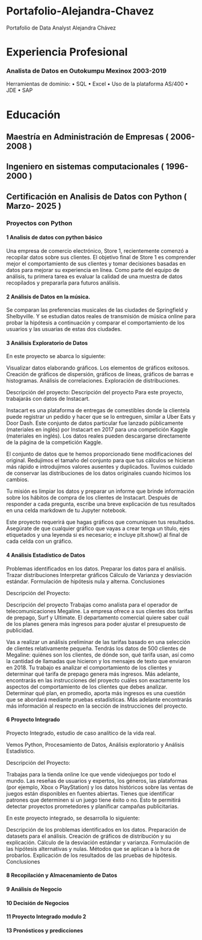 # Portafolio-Alejandra-Chavez
Portafolio de Data Analyst Alejandra Chávez

# Experiencia Profesional
### Analista de Datos en Outokumpu Mexinox 2003-2019
Herramientas de dominio: 
• SQL
• Excel
• Uso de la plataforma AS/400
• JDE
• SAP

# Educación
## Maestría en Administración de Empresas         ( 2006-2008   )
## Ingeniero en sistemas computacionales          ( 1996-2000   )

## Certificación en Analisis de Datos con Python  ( Marzo- 2025 )

### Proyectos con Python
#### 1 Analisis de datos con python básico
Una empresa de comercio electrónico, Store 1, recientemente comenzó a recopilar datos sobre sus clientes. El objetivo final de Store 1 es comprender mejor el comportamiento de sus clientes y tomar decisiones basadas en datos para mejorar su experiencia en línea.
Como parte del equipo de análisis, tu primera tarea es evaluar la calidad de una muestra de datos recopilados y prepararla para futuros análisis.

#### 2 Análisis de Datos en la música.
Se comparan las preferencias musicales de las ciudades de Springfield y Shelbyville. Y se estudian  datos reales de transmisión de música online para probar la hipótesis a continuación y comparar el comportamiento de los usuarios y las usuarias de estas dos ciudades.

#### 3 Análisis Exploratorio de Datos
En este proyecto se abarca lo siguiente:

Visualizar datos elaborando gráficos.
Los elementos de gráficos exitosos.
Creación de gráficos de dispersión, gráficos de líneas, gráficos de barras e histogramas. 
Análisis de correlaciones.
Exploración de distribuciones.


Descripción del proyecto:
Descripción del proyecto
Para este proyecto, trabajarás con datos de Instacart.

Instacart es una plataforma de entregas de comestibles donde la clientela puede registrar un pedido y hacer que se lo entreguen, similar a Uber Eats y Door Dash. Este conjunto de datos particular fue lanzado públicamente (materiales en inglés) por Instacart en 2017 para una competición Kaggle (materiales en inglés). Los datos reales pueden descargarse directamente de la página de la competición Kaggle.

El conjunto de datos que te hemos proporcionado tiene modificaciones del original. Redujimos el tamaño del conjunto para que tus cálculos se hicieran más rápido e introdujimos valores ausentes y duplicados. Tuvimos cuidado de conservar las distribuciones de los datos originales cuando hicimos los cambios.

Tu misión es limpiar los datos y preparar un informe que brinde información sobre los hábitos de compra de los clientes de Instacart. Después de responder a cada pregunta, escribe una breve explicación de tus resultados en una celda markdown de tu Jupyter notebook.

Este proyecto requerirá que hagas gráficos que comuniquen tus resultados. Asegúrate de que cualquier gráfico que vayas a crear tenga un título, ejes etiquetados y una leyenda si es necesario; e incluye plt.show() al final de cada celda con un gráfico.

#### 4 Análisis Estadístico de Datos
Problemas identificados en los datos.
Preparar los datos para el análisis.
Trazar distribuciones
Interpretar gráficos
Cálculo de Varianza y desviación estándar.
Formulación de hipótesis nula y alterna.
Conclusiones


Descripción del Proyecto:

Descripción del proyecto
Trabajas como analista para el operador de telecomunicaciones Megaline. La empresa ofrece a sus clientes dos tarifas de prepago, Surf y Ultimate. El departamento comercial quiere saber cuál de los planes genera más ingresos para poder ajustar el presupuesto de publicidad.

Vas a realizar un análisis preliminar de las tarifas basado en una selección de clientes relativamente pequeña. Tendrás los datos de 500 clientes de Megaline: quiénes son los clientes, de dónde son, qué tarifa usan, así como la cantidad de llamadas que hicieron y los mensajes de texto que enviaron en 2018. Tu trabajo es analizar el comportamiento de los clientes y determinar qué tarifa de prepago genera más ingresos. Más adelante, encontrarás en las instrucciones del proyecto cuáles son exactamente los aspectos del comportamiento de los clientes que debes analizar. Determinar qué plan, en promedio, aporta más ingresos es una cuestión que se abordará mediante pruebas estadísticas. Más adelante encontrarás más información al respecto en la sección de instrucciones del proyecto.

#### 6 Proyecto Integrado
Proyecto Integrado, estudio de caso analítico de la vida real.

Vemos Python, Procesamiento de Datos, Análisis exploratorio y Análisis Estadístico.

Descripción del Proyecto:

Trabajas para la tienda online Ice que vende videojuegos por todo el mundo. Las reseñas de usuarios y expertos, los géneros, las plataformas (por ejemplo, Xbox o PlayStation) y los datos históricos sobre las ventas de juegos están disponibles en fuentes abiertas. Tienes que identificar patrones que determinen si un juego tiene éxito o no. Esto te permitirá detectar proyectos prometedores y planificar campañas publicitarias.

En este proyecto integrado, se desarrolla lo siguiente:

Descripción de los problemas identificados en los datos.
Preparación de datasets para el análisis.
Creación de gráficos de distribución y su explicación.
Cálculo de la desviación estándar y varianza.
Formulación de las hipótesis alternativas y nulas.
Métodos que se aplican a la hora de probarlos.
Explicación de los resultados de las pruebas de hipótesis.
Conclusiones


#### 8 Recopilación y Almacenamiento de Datos
#### 9 Análisis de Negocio
#### 10 Decisión de Negocios
#### 11 Proyecto Integrado modulo 2
#### 13 Pronósticos y predicciones


